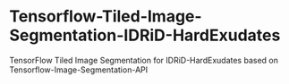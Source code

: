 # Tensorflow-Tiled-Image-Segmentation-IDRiD-HardExudates
TensorFlow Tiled Image Segmentation for IDRiD-HardExudates based on Tensorflow-Image-Segmentation-API
